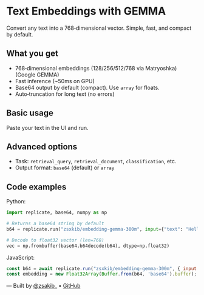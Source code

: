 # Text Embeddings with GEMMA

Convert any text into a 768‑dimensional vector. Simple, fast, and compact by default.

## What you get
- 768‑dimensional embeddings (128/256/512/768 via Matryoshka) (Google GEMMA)
- Fast inference (~50ms on GPU)
- Base64 output by default (compact). Use `array` for floats.
- Auto‑truncation for long text (no errors)

## Basic usage
Paste your text in the UI and run.

## Advanced options
- Task: `retrieval_query`, `retrieval_document`, `classification`, etc.
- Output format: `base64` (default) or `array`

## Code examples

Python:
```python
import replicate, base64, numpy as np

# Returns a base64 string by default
b64 = replicate.run("zsxkib/embedding-gemma-300m", input={"text": "Hello world"})

# Decode to float32 vector (len=768)
vec = np.frombuffer(base64.b64decode(b64), dtype=np.float32)
```

JavaScript:
```javascript
const b64 = await replicate.run("zsxkib/embedding-gemma-300m", { input: { text: "Hello world" } });
const embedding = new Float32Array(Buffer.from(b64, 'base64').buffer); // length 768
```

— Built by [@zsakib_](https://twitter.com/zsakib_) • [GitHub](https://github.com/zsxkib)
